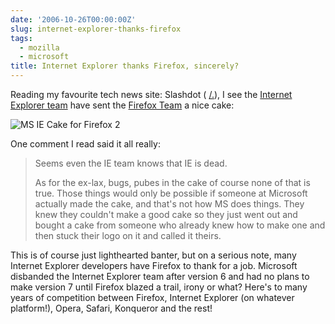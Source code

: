 ```yaml
---
date: '2006-10-26T00:00:00Z'
slug: internet-explorer-thanks-firefox
tags:
  - mozilla
  - microsoft
title: Internet Explorer thanks Firefox, sincerely?
---
```


Reading my favourite tech news site: Slashdot ( [/.][]), I see the [Internet
Explorer team][] have sent the [Firefox Team][] a nice cake:

![MS IE Cake for Firefox
2](http://static.flickr.com/118/278562314_14716c0232.jpg)

One comment I read said it all really:

> Seems even the IE team knows that IE is dead.
>
> As for the ex-lax, bugs, pubes in the cake of course none of that is true.
> Those things would only be possible if someone at Microsoft actually made the
> cake, and that's not how MS does things. They knew they couldn't make a good
> cake so they just went out and bought a cake from someone who already knew how
> to make one and then stuck their logo on it and called it theirs.

This is of course just lighthearted banter, but on a serious note, many Internet
Explorer developers have Firefox to thank for a job. Microsoft disbanded the
Internet Explorer team after version 6 and had no plans to make version 7 until
Firefox blazed a trail, irony or what? Here's to many years of competition
between Firefox, Internet Explorer (on whatever platform!), Opera, Safari,
Konqueror and the rest!

[/.]: http://slashdot.org/articles/06/10/26/1238239.shtml
[Internet Explorer team]: http://blogs.msdn.com/ie/
[Firefox Team]: http://getfirefox.com/
